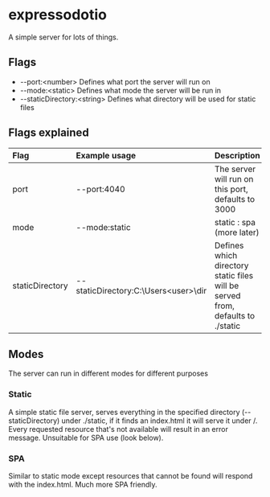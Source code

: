 # expressodotio
A simple server for lots of things.
## Flags
- \-\-port:&lt;number&gt; Defines what port the server will run on
- \-\-mode:&lt;static&gt; Defines what mode the server will be run in
- \-\-staticDirectory:&lt;string&gt; Defines what directory will be used for static files
## Flags explained
| Flag       | Example usage     | Description     |
| :------------- | :---------- | :----------- |
|  port | \-\-port:4040   | The server will run on this port, defaults to 3000    |
| mode   | \-\-mode:static | static : spa (more later) |
|  staticDirectory| \-\-staticDirectory:C:\Users\<user>\dir| Defines which directory static files will be served from, defaults to ./static |
## Modes
The server can run in different modes for different purposes
### Static
A simple static file server, serves everything in the specified directory (\-\-staticDirectory) under ./static, if it finds an index.html it will serve it under /. Every requested resource that's not available will result in an error message. Unsuitable for SPA use (look below).
### SPA
Similar to static mode except resources that cannot be found will respond with the index.html. Much more SPA friendly.